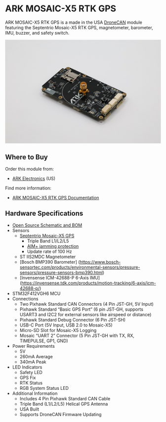# ARK MOSAIC-X5 RTK GPS

ARK MOSAIC-X5 RTK GPS is a made in the USA [DroneCAN](index.md) module featuring the Septentrio Mosaic-X5 RTK GPS, magnetometer, barometer, IMU, buzzer, and safety switch.

![ARK MOSAIC-X5 RTK GPS](../../assets/hardware/gps/ark_mosaic_rtk_gps.jpg)
## Where to Buy

Order this module from:

- [ARK Electronics](https://arkelectron.com/product/ark-mosaic-x5-gps/) (US)

Find more information:

- [ARK MOSAIC-X5 RTK GPS Documentation](https://arkelectron.gitbook.io/ark-documentation/sensors/ark-mosaic-x5-rtk-gps)

## Hardware Specifications

- [Open Source Schematic and BOM](https://github.com/ARK-Electronics/ARK_MosaicX5_GPS)
- Sensors
  - [Septentrio Mosaic-X5 GPS](https://www.septentrio.com/en/products/gnss-receivers/gnss-receiver-modules/mosaic-x5)
    - Triple Band L1/L2/L5
    - [AIM+ jamming protection](https://www.septentrio.com/en/learn-more/advanced-positioning-technology/aim-anti-jamming-protection)
    - Update rate of 100 Hz
  - ST IIS2MDC Magnetometer
  - [Bosch BMP390 Barometer] (https://www.bosch-sensortec.com/products/environmental-sensors/pressure-sensors/pressure-sensors-bmp390.html)
  - [Invensense ICM-42688-P 6-Axis IMU] (https://invensense.tdk.com/products/motion-tracking/6-axis/icm-42688-p/)
- STM32F412VGH6 MCU
- Connections
  - Two Pixhawk Standard CAN Connectors (4 Pin JST-GH, 5V Input)
  - Pixhawk Standard “Basic GPS Port” (6 pin JST-GH, supports USART3 and I2C2 for external sensors like airspeed or distance)
  - Pixhawk Standard Debug Connector (6 Pin JST-SH)
  - USB-C Port (5V Input, USB 2.0 to Mosaic-X5)
  - Micro-SD Slot for Mosaic-X5 Logging
  - Mosaic “UART 2” Connector (5 Pin JST-GH with TX, RX, TIMEPULSE, GP1, GND)
- Power Requirements
  - 5V
  - 260mA Average
  - 340mA Peak
- LED Indicators
  - Safety LED
  - GPS Fix
  - RTK Status
  - RGB System Status LED
- Additional Information
  - Includes 4 Pin Pixhawk Standard CAN Cable
  - Triple Band (L1/L2/L5) Helical GPS Antenna
  - USA Built
  - Supports DroneCAN Firmware Updating
